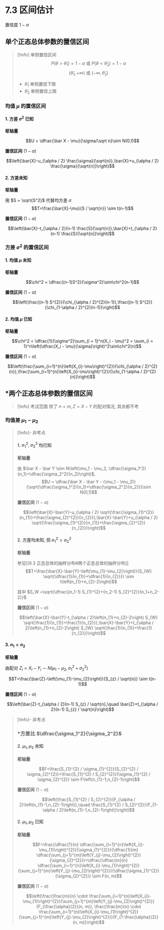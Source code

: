 7.3 区间估计
===
置信度 $1-\alpha$

## 单个正态总体参数的置信区间
> [!info] 单侧置信区间
> $$P(\theta>\hat\theta_1) = 1-\alpha\text{ 或 } P(\theta< \hat\theta_2) = 1-\alpha$$
> $$(\hat\theta_1, +\infty)\text{ 或 } (-\infty, \hat\theta_2)$$
> - $\hat\theta_1$ 单侧置信下限
> - $\hat\theta_2$ 单侧置信上限

### 均值 $\mu$ 的置信区间
#### 1. 方差 $\sigma^2$ 已知
**枢轴量**

$$U = \dfrac{\bar X - \mu}{\sigma/\sqrt n}\sim N(0,1)$$

**置信区间** ($1-\alpha$)

$$\left(\bar{X}-u_{\alpha / 2} \frac{\sigma}{\sqrt{n}},\bar{X}+u_{\alpha / 2} \frac{\sigma}{\sqrt{n}}\right)$$

#### 2. 方差未知
**枢轴量**

用 $S = \sqrt{S^2}$ 代替均方差 $\sigma$
$$T=\frac{\bar{X}-\mu}{S / \sqrt{n}} \sim t(n-1)$$

**置信区间** ($1-\alpha$)

$$\left(\bar{X}-t_{\alpha / 2}(n-1) \frac{S}{\sqrt{n}},\bar{X}+t_{\alpha / 2}(n-1) \frac{S}{\sqrt{n}}\right)$$

### 方差 $\sigma^2$ 的置信区间
#### 1. 均值 $\mu$ 未知
**枢轴量**

$$\chi^2 = \dfrac{(n-1)S^2}{\sigma^2}\sim\chi^2(n-1)$$

**置信区间** ($1-\alpha$)

$$\left(\frac{(n-1) S^{2}}{\chi_{\alpha / 2}^{2}(n-1)},\frac{(n-1) S^{2}}{\chi_{1-\alpha / 2}^{2}(n-1)}\right)$$

#### 2. 均值 $\mu$ 已知
**枢轴量**

$$\chi^2 = \dfrac{1}{\sigma^2}\sum_{i = 1}^n(X_i - \mu)^2 = \sum_{i = 1}^n\left(\dfrac{X_i - \mu}{\sigma}\right)^2\sim\chi^2(n)$$

**置信区间** ($1-\alpha$)

$$\left(\frac{\sum_{i=1}^{n}\left(X_{i}-\mu\right)^{2}}{\chi_{\alpha / 2}^{2}(n)},\frac{\sum_{i=1}^{n}\left(X_{i}-\mu\right)^{2}}{\chi_{1-\alpha / 2}^{2}(n)}\right)$$

## \*两个正态总体参数的置信区间
> [!info] 考试范围
> 除了 $n = m, Z = X - Y$ 的配对情况, 其余都不考

### 均值差 $\mu_1 - \mu_2$
> [!info]- 非考点
> #### 1. $\sigma_1^2, \sigma_2^2$ 均已知
> **枢轴量**
>
> 由 $\bar X - \bar Y \sim N\left(\mu_1 - \mu_2, \dfrac{\sigma_1^2}{n_1}+\dfrac{\sigma_2^2}{n_2}\right)$,
> $$U = \dfrac{\bar X - \bar Y - (\mu_1 - \mu_2)}{\sqrt{\dfrac{\sigma_1^2}{n_1}+\dfrac{\sigma_2^2}{n_2}}}\sim N(0,1)$$
>
> **置信区间** ($1-\alpha$)
>
> $$\left(\bar{X}-\bar{Y}-u_{\alpha / 2} \sqrt{\frac{\sigma_{1}^{2}}{n_{1}}+\frac{\sigma_{2}^{2}}{n_{2}}},\bar{X}-\bar{Y}+u_{\alpha / 2} \sqrt{\frac{\sigma_{1}^{2}}{n_{1}}+\frac{\sigma_{2}^{2}}{n_{2}}}\right)$$
> 
> #### 2. 方差均未知, 但 $\sigma_1^2 = \sigma_2^2$
> **枢轴量**
>
> 参见[[6.3 正态总体的抽样分布#两个正态总体的抽样分布]]
> $$T=\frac{\bar{X}-\bar{Y}-\left(\mu_{1}-\mu_{2}\right)}{S_{W} \sqrt{\dfrac{1}{n_{1}}+\dfrac{1}{n_{2}}}} \sim t\left(n_{1}+n_{2}-2\right)$$
> 
> 其中 $S_W =\sqrt{\dfrac{(n_1-1) S_{1}^{2}+(n_2-1) S_{2}^{2}}{n_1+n_2-2}}$
> 
> **置信区间** ($1-\alpha$)
>
> $$\left(\bar{X}-\bar{Y}-t_{\alpha / 2}\left(n_{1}+n_{2}-2\right) S_{W} \sqrt{\frac{1}{n_{1}}+\frac{1}{n_{2}}},\bar{X}-\bar{Y}+t_{\alpha / 2}\left(n_{1}+n_{2}-2\right) S_{W} \sqrt{\frac{1}{n_{1}}+\frac{1}{n_{2}}}\right)$$

#### 3. $n_1 = n_2$
**枢轴量**

由配对 $Z_i = X_i - Y_i \sim N(\mu_1 - \mu_2, \sigma_1^2 + \sigma_2^2)$

$$T=\frac{\bar{Z}-\left(\mu_{1}-\mu_{2}\right)}{S_{z} / \sqrt{n}} \sim t(n-1)$$

**置信区间** ($1-\alpha$)

$$\left(\bar{Z}-t_{\alpha / 2}(n-1) S_{z} / \sqrt{n},\quad \bar{Z}+t_{\alpha / 2}(n-1) S_{z} / \sqrt{n}\right)$$

> [!info]- 非考点
> ### \*方差比 $\dfrac{\sigma_1^2}{\sigma_2^2}$
> 
> #### 2. $\mu_1,\mu_2$ 未知
> **枢轴量**
> 
> $$F=\frac{S_{1}^{2} / \sigma_{1}^{2}}{S_{2}^{2} / \sigma_{2}^{2}}=\frac{S_{1}^{2} / S_{2}^{2}}{\sigma_{1}^{2} / \sigma_{2}^{2}} \sim F\left(n_{1}-1,n_{2}-1\right)$$
> 
> **置信区间** ($1-\alpha$)
> 
> $$\left(\frac{S_{1}^{2} / S_{2}^{2}}{F_{\alpha / 2}\left(n_{1}-1,n_{2}-1\right)},\quad \frac{S_{1}^{2} / S_{2}^{2}}{F_{1-\alpha / 2}\left(n_{1}-1,n_{2}-1\right)}\right)$$
> 
> #### 2. $\mu_1,\mu_2$ 已知
> **枢轴量**
> 
> $$F=\frac{\dfrac{1}{n} \dfrac{\sum_{i=1}^{n}\left(X_{i}-\mu_{1}\right)^{2}}{\sigma_{1}^{2}}}{\dfrac{1}{m} \dfrac{\sum_{j=1}^{m}\left(Y_{j}-\mu_{2}\right)^{2}}{\sigma_{2}^{2}}}=\dfrac{\dfrac{m}{n} \dfrac{\sum_{i=1}^{n}\left(X_{i}-\mu_{1}\right)^{2}}{\sum_{j=1}^{m}\left(Y_{j}-\mu_{2}\right)^{2}}}{\dfrac{\sigma_{1}^{2}}{\sigma_{2}^{2}}} \sim F(n, m)$$
> 
> **置信区间** ($1-\alpha$)
> 
> $$\left(\frac{\frac{m}{n} \cdot \frac{\sum_{i=1}^{n}\left(X_{i}-\mu_{1}\right)^{2}}{\sum_{j=1}^{m}\left(Y_{j}-\mu_{2}\right)^{2}}}{F_{\frac{\alpha}{2}}(n, m)}, \frac{\frac{m}{n} \cdot \frac{\sum_{i=1}^{n}\left(X_{i}-\mu_{1}\right)^{2}}{\sum_{j=1}^{m}\left(Y_{j}-\mu_{2}\right)^{2}}}{F_{1-\frac{\alpha}{2}}(n, m)}\right)$$
> 
